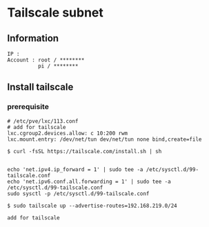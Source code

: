 # Tailscale subnet

## Information

```
IP :
Account : root / ********
          pi / ********
```

## Install tailscale

### prerequisite

```
# /etc/pve/lxc/113.conf
# add for tailscale
lxc.cgroup2.devices.allow: c 10:200 rwm
lxc.mount.entry: /dev/net/tun dev/net/tun none bind,create=file
```

```
$ curl -fsSL https://tailscale.com/install.sh | sh


echo 'net.ipv4.ip_forward = 1' | sudo tee -a /etc/sysctl.d/99-tailscale.conf
echo 'net.ipv6.conf.all.forwarding = 1' | sudo tee -a /etc/sysctl.d/99-tailscale.conf
sudo sysctl -p /etc/sysctl.d/99-tailscale.conf

$ sudo tailscale up --advertise-routes=192.168.219.0/24

add for tailscale
```

